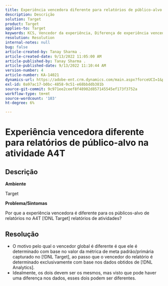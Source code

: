 ```yaml
---
title: Experiência vencedora diferente para relatórios de público-alvo na atividade A4T
description: Descrição
solution: Target
product: Target
applies-to: Target
keywords: KCS, Vencedor da experiência, Diferença de experiência vencedora
resolution: Resolution
internal-notes: null
bug: false
article-created-by: Tanay Sharma .
article-created-date: 9/13/2022 11:05:00 AM
article-published-by: Tanay Sharma .
article-published-date: 9/13/2022 11:10:44 AM
version-number: 4
article-number: KA-14021
dynamics-url: https://adobe-ent.crm.dynamics.com/main.aspx?forceUCI=1&pagetype=entityrecord&etn=knowledgearticle&id=9227aee8-5333-ed11-9db1-002248086735
exl-id: 0a97ac17-b0bc-4858-9c51-e68bbddb381b
source-git-commit: 9c971ee2ceef8f48902d857145545ef173f3752a
workflow-type: tm+mt
source-wordcount: '103'
ht-degree: 6%

---
```


# Experiência vencedora diferente para relatórios de público-alvo na atividade A4T

## Descrição


<b>Ambiente</b>

Target



<b>Problema/Sintomas</b>

Por que a experiência vencedora é diferente para os públicos-alvo de relatórios no A4T [!DNL Target] relatórios de atividades?




## Resolução


- O motivo pelo qual o vencedor global é diferente é que ele é determinado com base no valor da métrica de meta padrão/primária capturado no [!DNL Target], ao passo que o vencedor do relatório é determinado exclusivamente com base nos dados obtidos de [!DNL Analytics].
- Idealmente, os dois devem ser os mesmos, mas visto que pode haver uma diferença nos dados, esses dois podem ser diferentes.
